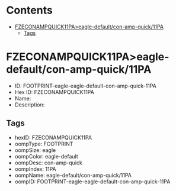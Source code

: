 



Contents
========

* [FZECONAMPQUICK11PA>eagle-default/con-amp-quick/11PA](#fzeconampquick11paeagle-defaultcon-amp-quick11pa)
	* [Tags](#tags)

# FZECONAMPQUICK11PA>eagle-default/con-amp-quick/11PA

- ID: FOOTPRINT-eagle-eagle-default-con-amp-quick-11PA
- Hex ID: FZECONAMPQUICK11PA
- Name: 
- Description: 

## Tags

- hexID: FZECONAMPQUICK11PA
- oompType: FOOTPRINT
- oompSize: eagle
- oompColor: eagle-default
- oompDesc: con-amp-quick
- oompIndex: 11PA
- oompName: eagle-default/con-amp-quick/11PA
- oompID: FOOTPRINT-eagle-eagle-default-con-amp-quick-11PA
